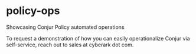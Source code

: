 # policy-ops
Showcasing Conjur Policy automated operations

To request a demonstration of how you can easily operationalize Conjur via self-service, reach out to sales at cyberark dot com.
